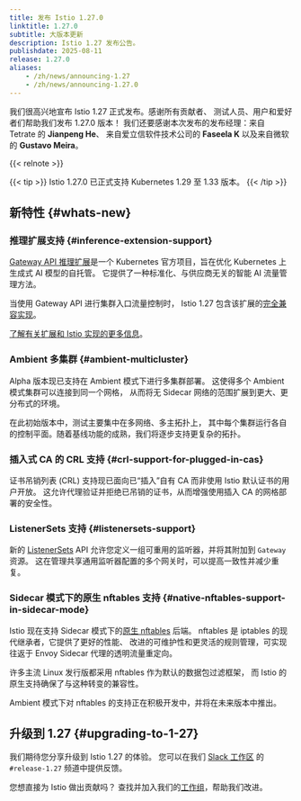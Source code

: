 ```yaml
---
title: 发布 Istio 1.27.0
linktitle: 1.27.0
subtitle: 大版本更新
description: Istio 1.27 发布公告。
publishdate: 2025-08-11
release: 1.27.0
aliases:
    - /zh/news/announcing-1.27
    - /zh/news/announcing-1.27.0
---
```


我们很高兴地宣布 Istio 1.27 正式发布。感谢所有贡献者、
测试人员、用户和爱好者们帮助我们发布 1.27.0 版本！
我们还要感谢本次发布的发布经理：来自 Tetrate 的 **Jianpeng He**、
来自爱立信软件技术公司的 **Faseela K** 以及来自微软的 **Gustavo Meira**。

{{< relnote >}}

{{< tip >}}
Istio 1.27.0 已正式支持 Kubernetes 1.29 至 1.33 版本。
{{< /tip >}}

## 新特性 {#whats-new}

### 推理扩展支持 {#inference-extension-support}

[Gateway API 推理扩展](https://gateway-api-inference-extension.sigs.k8s.io/)是一个
Kubernetes 官方项目，旨在优化 Kubernetes 上生成式 AI 模型的自托管。
它提供了一种标准化、与供应商无关的智能 AI 流量管理方法。

当使用 Gateway API 进行集群入口流量控制时，
Istio 1.27 包含该扩展的[完全兼容实现](https://gateway-api-inference-extension.sigs.k8s.io/implementations/gateways/#istio)。

[了解有关扩展和 Istio 实现的更多信息](/zh/blog/2025/inference-extension-support/)。

### Ambient 多集群 {#ambient-multicluster}

Alpha 版本现已支持在 Ambient 模式下进行多集群部署。
这使得多个 Ambient 模式集群可以连接到同一个网格，
从而将无 Sidecar 网络的范围扩展到更大、更分布式的环境。

在此初始版本中，测试主要集中在多网络、多主拓扑上，
其中每个集群运行各自的控制平面。随着基线功能的成熟，我们将逐步支持更复杂的拓扑。

### 插入式 CA 的 CRL 支持 {#crl-support-for-plugged-in-cas}

证书吊销列表 (CRL) 支持现已面向已“插入”自有 CA 而非使用 Istio 默认证书的用户开放。
这允许代理验证并拒绝已吊销的证书，从而增强使用插入 CA 的网格部署的安全性。

### ListenerSets 支持 {#listenersets-support}

新的 [ListenerSets](https://gateway-api.sigs.k8s.io/geps/gep-1713) API
允许您定义一组可重用的监听器，并将其附加到 `Gateway` 资源。
这在管理共享通用监听器配置的多个网关时，可以提高一致性并减少重复。

### Sidecar 模式下的原生 nftables 支持 {#native-nftables-support-in-sidecar-mode}

Istio 现在支持 Sidecar 模式下的[原生 nftables](https://github.com/istio/istio/issues/47821) 后端。
nftables 是 iptables 的现代继承者，它提供了更好的性能、
改进的可维护性和更灵活的规则管理，可实现往返于 Envoy Sidecar 代理的透明流量重定向。

许多主流 Linux 发行版都采用 nftables 作为默认的数据包过滤框架，
而 Istio 的原生支持确保了与这种转变的兼容性。

Ambient 模式下对 nftables 的支持正在积极开发中，并将在未来版本中推出。

## 升级到 1.27 {#upgrading-to-1-27}

我们期待您分享升级到 Istio 1.27 的体验。
您可以在我们 [Slack 工作区](https://slack.istio.io/) 的 `#release-1.27` 频道中提供反馈。

您想直接为 Istio 做出贡献吗？
查找并加入我们的[工作组](https://github.com/istio/community/blob/master/WORKING-GROUPS.md)，帮助我们改进。
